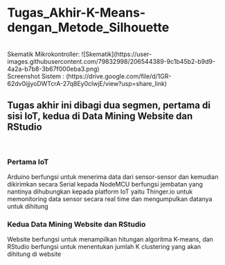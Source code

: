 # Tugas_Akhir-K-Means-dengan_Metode_Silhouette
<br>
Skematik Mikrokontroller:
![Skematik](https://user-images.githubusercontent.com/79832998/206544389-9c1b45b2-b9d9-4a2a-b7b8-3b67f000eba3.png)
<br>
Screenshot Sistem :
(https://drive.google.com/file/d/1GR-62dv0ijjyoDWTcrA-27q8Ey0clwjE/view?usp=share_link)
<br>
<h2>Tugas akhir ini dibagi dua segmen, pertama di sisi IoT, kedua di Data Mining Website dan RStudio</h2>
<br>
<h3>Pertama IoT</h3>
<p>Arduino berfungsi untuk menerima data dari sensor-sensor dan kemudian dikirimkan secara Serial kepada NodeMCU berfungsi jembatan yang nantinya dihubungkan kepada platform IoT yaitu Thinger.io untuk memonitoring data sensor secara real time dan mengumpulkan datanya untuk dihitung</p>
<h3>Kedua Data Mining Website dan RStudio</h3>
<p>Website berfungsi untuk menampilkan hitungan algoritma K-means, dan RStudio berfungsi untuk menentukan jumlah K clustering yang akan dihitung di website</p>  
